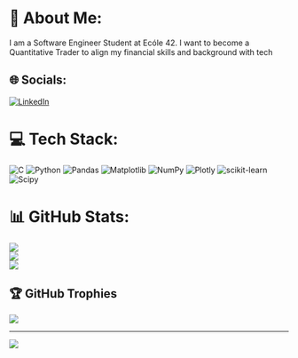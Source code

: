 # 💫 About Me:
I am a Software Engineer Student at Ecóle 42. I want to become a Quantitative Trader to align my financial skills and background with tech


## 🌐 Socials:
[![LinkedIn](https://img.shields.io/badge/LinkedIn-%230077B5.svg?logo=linkedin&logoColor=white)](https://linkedin.com/in/bruno-moretti) 

# 💻 Tech Stack:
![C](https://img.shields.io/badge/c-%2300599C.svg?style=for-the-badge&logo=c&logoColor=white) ![Python](https://img.shields.io/badge/python-3670A0?style=for-the-badge&logo=python&logoColor=ffdd54) ![Pandas](https://img.shields.io/badge/pandas-%23150458.svg?style=for-the-badge&logo=pandas&logoColor=white) ![Matplotlib](https://img.shields.io/badge/Matplotlib-%23ffffff.svg?style=for-the-badge&logo=Matplotlib&logoColor=black) ![NumPy](https://img.shields.io/badge/numpy-%23013243.svg?style=for-the-badge&logo=numpy&logoColor=white) ![Plotly](https://img.shields.io/badge/Plotly-%233F4F75.svg?style=for-the-badge&logo=plotly&logoColor=white) ![scikit-learn](https://img.shields.io/badge/scikit--learn-%23F7931E.svg?style=for-the-badge&logo=scikit-learn&logoColor=white) ![Scipy](https://img.shields.io/badge/SciPy-%230C55A5.svg?style=for-the-badge&logo=scipy&logoColor=%white)
# 📊 GitHub Stats:
![](https://github-readme-stats.vercel.app/api?username=brmoretti&theme=radical&hide_border=false&include_all_commits=false&count_private=false)<br/>
![](https://github-readme-streak-stats.herokuapp.com/?user=brmoretti&theme=radical&hide_border=false)<br/>
![](https://github-readme-stats.vercel.app/api/top-langs/?username=brmoretti&theme=radical&hide_border=false&include_all_commits=false&count_private=false&layout=compact)

## 🏆 GitHub Trophies
![](https://github-profile-trophy.vercel.app/?username=brmoretti&theme=radical&no-frame=false&no-bg=true&margin-w=4)

---
[![](https://visitcount.itsvg.in/api?id=brmoretti&icon=0&color=0)](https://visitcount.itsvg.in)

<!-- Proudly created with GPRM ( https://gprm.itsvg.in ) -->
